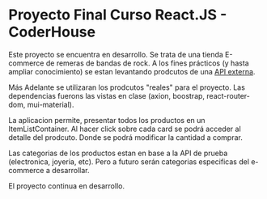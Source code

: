 # Proyecto Final Curso React.JS - CoderHouse

Este proyecto se encuentra en desarrollo. Se trata de una tienda E-commerce de remeras de bandas de rock. A los fines prácticos (y hasta ampliar conocimiento) se estan levantando prodcutos de una [API externa](https://fakestoreapi.com/products).

Más Adelante se utilizaran los prodcutos "reales" para el proyecto. Las dependencias fuerons las vistas en clase (axion, boostrap, react-router-dom, mui-material).

La aplicacion permite, presentar todos los productos en un ItemListContainer. Al hacer click sobre cada card se podrá acceder al detalle del prodcuto. Donde se podrá modificar la cantidad a comprar.

Las categorias de los productos estan en base a la API de prueba (electronica, joyeria, etc). Pero a futuro serán categorias especificas del e-commerce a desarrollar.

El proyecto continua en desarrollo.
